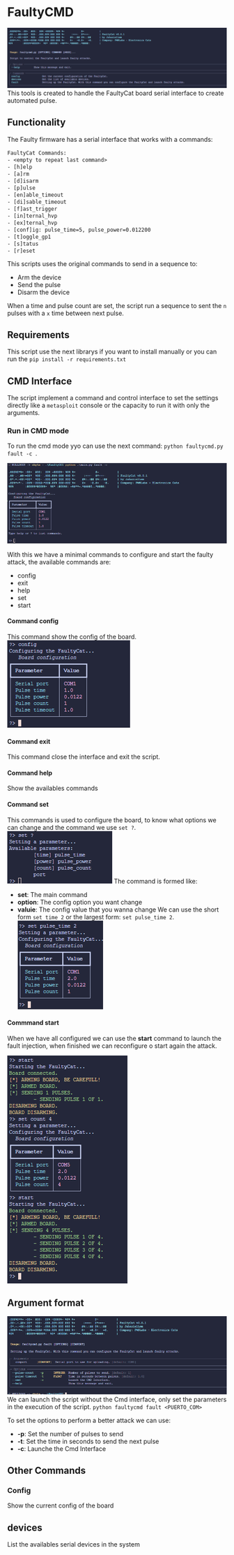 # FaultyCMD
![FaultyCmd Main Script](docs/main.png)
This tools is created to handle the FaultyCat board serial interface to create automated pulse.

## Functionality
The Faulty firmware has a serial interface that works with a commands:
```
FaultyCat Commands:
- <empty to repeat last command>
- [h]elp
- [a]rm
- [d]isarm
- [p]ulse
- [en]able_timeout
- [di]sable_timeout
- [f]ast_trigger
- [in]ternal_hvp
- [ex]ternal_hvp
- [conf]ig: pulse_time=5, pulse_power=0.012200
- [t]oggle_gp1
- [s]tatus
- [r]eset
```

This scripts uses the original commands to send in a sequence to:
- Arm the device
- Send the pulse
- Disarm the device

When a time and pulse count are set, the script run a sequence to sent the `n` pulses with a `x` time between next pulse.

## Requirements
This script use the next librarys if you want to install manually or you can run the `pip install -r requirements.txt`

## CMD Interface
The script implement a command and control interface to set the settings directly like a `metasploit` console or the capacity to run it with only the arguments.

### Run in CMD mode
To run the cmd mode yyo can use the next command: `python faultycmd.py fault -c `.

![FaultyCmd](docs/faulty_cmd.png)

With this we have a minimal commands to configure and start the faulty attack, the available commands are:
- config
- exit
- help
- set
- start

#### Command config
This command show the config of the board.
![FaultyCmd Config option](docs/faulty_cmd_config.png)

#### Command exit
This command close the interface and exit the script.

#### Command help
Show the availables commands

#### Command set
This commands is used to configure the board, to know what options we can change and the command we use `set ?`.
![FaultyCmd Set Help](docs/faulty_cmd_set_help.png)
The command is formed like:
- **set**: The main command
- **option**: The config option you want change
- **valuie**: The config value that you wanna change
We can use the short form `set time 2` or the largest form: `set pulse_time 2`.
![FaultyCmd Set Command](docs/faulty_cmd_set_command.png)

#### Commmand start
When we have all configured we can use the **start** command to launch the fault injection, when finished we can reconfigure o start again the attack.

![FaultyCmd Start with count attack](docs/faulty_cmd_start_count_attack.png)

## Argument format
![FaultyCmd Arguments](docs/faulty_arguments.png)
We can launch the script without the Cmd interface, only set the parameters in the execution of the script.
`python faultycmd fault <PUERTO_COM>`

To set the options to perform a better attack we can use:
- **-p**: Set the number of pulses to send
- **-t**: Set the time in seconds to send the next pulse
- **-c**: Launche the Cmd Interface

## Other Commands

### Config
Show the current config of the board

## devices
List the availables serial devices in the system